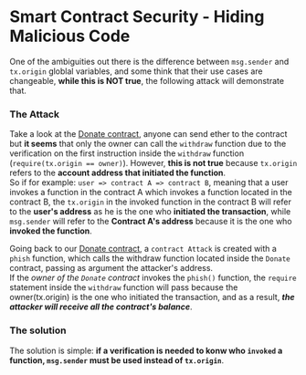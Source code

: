 # Smart Contract Security - Hiding Malicious Code
One of the ambiguities out there is the difference between `msg.sender` and `tx.origin` globlal variables, and some think that their use cases are changeable, **while this is NOT true**, the following attack will demonstrate that.

### The Attack

Take a look at the [Donate contract](./Donate-attack.sol), anyone can send ether to the contract but **it seems** that only the owner can call the `withdraw` function due to the verification on the first instruction inside the `withdraw` function (`require(tx.origin == owner)`). However, **this is not true** because `tx.origin` refers to the **account address that initiated the function**.  <br />
So if for example: `user => contract A => contract B`, meaning that a user invokes a function in the contract A which invokes a function located in the contract B, the `tx.origin` in the invoked function in the contract B will refer to the **user's address** as he is the one who **initiated the transaction**, while `msg.sender` will refer to the **Contract A's address** because it is the one who **invoked the function**.<br />

Going back to our [Donate contract](./Donate-attack.sol), a `contract Attack` is created with a `phish` function, which calls the withdraw function located inside the `Donate` contract, passing as argument the attacker's address.<br/> If the *owner of the `Donate` contract* invokes the `phish()` function, the `require` statement inside the `withdraw` function will pass because the owner(tx.origin) is the one who initiated the transaction, and as a result, ***the attacker will receive all the contract's balance***.

### The solution

The solution is simple: **if a verification is needed to konw who `invoked` a function, `msg.sender` must be used instead of `tx.origin`**.